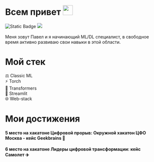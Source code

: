 # Всем привет <img src="https://github.com/blackcater/blackcater/raw/main/images/Hi.gif" height="32"/></h1>
![Static Badge](https://img.shields.io/badge/ML%2FDL-enjoyer-brightgreen) ![](https://komarev.com/ghpvc/?username=your-github-username) \
\
Меня зовут Павел и я начинающий ML/DL специалист, в свободное время активно развиваю свои навыки в этой области.

# Мой стек
⚖️ Classic ML \
⚡️ Torch \
🤖 Transformers \
🌊 Streamlit \
🌐 Web-stack 

# Мои достижения
#### 5 место на хакатоне Цифровой прорыв: Окружной хакатон ЦФО Москва - кейс Geekbrains 🧠 #
#### 6 место на хакатоне Лидеры цифровой трансформации: кейс Самолет ✈️ #
